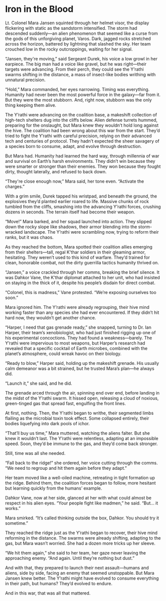 

# Iron in the Blood

Lt. Colonel Mara Jansen squinted through her helmet visor, the display flickering with static as the sandstorm intensified. The storm had descended suddenly—an alien phenomenon that seemed like a curse from the gods of this unforgiving planet, Varos. Dark, jagged rocks stretched across the horizon, battered by lightning that slashed the sky. Her team crouched low in the rocky outcroppings, waiting for her signal.

“Jansen, they're moving,” said Sergeant Durek, his voice a low growl in her earpiece. The big man had a voice like gravel, but he was right—their targets were advancing. From their perch, they could see the Y’rathi swarms shifting in the distance, a mass of insect-like bodies writhing with unnatural precision.

“Hold,” Mara commanded, her eyes narrowing. Timing was everything. Humanity had never been the most powerful force in the galaxy—far from it. But they were the most stubborn. And, right now, stubborn was the only thing keeping them alive.

The Y’rathi were advancing on the coalition base, a makeshift collection of high-tech shelters dug into the cliffs below. Alien defense turrets hummed, preparing for the onslaught, but Mara knew they wouldn’t hold long against the hive. The coalition had been wrong about this war from the start. They’d tried to fight the Y’rathi with careful precision, relying on their advanced tech and centuries of protocol. They hadn’t expected the sheer savagery of a species born to consume, adapt, and evolve through destruction.

But Mara had. Humanity had learned the hard way, through millennia of war and survival on Earth’s harsh environments. They didn’t win because they were smarter or stronger than their enemies. They won because they fought dirty, thought laterally, and refused to back down.

“They're close enough now,” Mara said, her tone even. “Activate the charges.”

With a grim smile, Durek tapped his wristpad, and beneath the ground, the explosives they’d planted earlier roared to life. Massive chunks of rock tumbled from the cliffs, smashing into the advancing Y’rathi forces, crushing dozens in seconds. The terrain itself had become their weapon.

“Move!” Mara barked, and her squad launched into action. They slipped down the rocky slope like shadows, their armor blending into the storm-wracked landscape. The Y’rathi were scrambling now, trying to reform their ranks, but it was chaos.

As they reached the bottom, Mara spotted their coalition allies emerging from their shelters—tall, regal K’thar soldiers in their gleaming armor, hesitating. They weren’t used to this kind of warfare. They’d trained for clean, honorable combat, not the dirty guerrilla tactics humanity thrived on.

“Jansen,” a voice crackled through her comms, breaking the brief silence. It was Dahkor Vane, the K’thar diplomat attached to her unit, who had insisted on staying in the thick of it, despite his people’s disdain for direct combat.

“Colonel, this is madness,” Vane protested. “We’re exposing ourselves too soon.”

Mara ignored him. The Y’rathi were already regrouping, their hive mind working faster than any species she had ever encountered. If they didn’t hit hard now, they wouldn’t get another chance.

“Harper, I need that gas grenade ready,” she snapped, turning to Dr. Ian Harper, their team’s xenobiologist, who had just finished rigging up one of his experimental concoctions. They had found a weakness—barely. The Y’rathi were impervious to most weapons, but Harper’s research had revealed that a specific cocktail of Earth microbes, combined with the planet’s atmosphere, could wreak havoc on their biology.

“Ready to blow,” Harper said, holding up the makeshift grenade. His usually calm demeanor was a bit strained, but he trusted Mara’s plan—he always did.

“Launch it,” she said, and he did.

The grenade arced through the air, spinning end over end, before landing in the midst of the Y’rathi swarm. It hissed open, releasing a cloud of noxious, green-tinged gas that spread fast, engulfing the front lines.

At first, nothing. Then, the Y’rathi began to writhe, their segmented limbs flailing as the microbial toxin took effect. Some collapsed entirely, their bodies liquefying into dark pools of ichor.

“That’ll buy us time,” Mara muttered, watching the aliens falter. But she knew it wouldn’t last. The Y’rathi were relentless, adapting at an impossible speed. Soon, they’d be immune to the gas, and they’d come back stronger.

Still, time was all she needed.

“Fall back to the ridge!” she ordered, her voice cutting through the comms. “We need to regroup and hit them again before they adapt.”

Her team moved like a well-oiled machine, retreating in tight formation up the ridge. Behind them, the coalition forces began to follow, more hesitant but learning quickly from the humans’ example.

Dahkor Vane, now at her side, glanced at her with what could almost be respect in his alien eyes. “Your people fight like madmen,” he said. “But... it works.”

Mara smirked. “It’s called thinking outside the box, Dahkor. You should try it sometime.”

They reached the ridge just as the Y’rathi began to recover, their hive mind reforming in the distance. The swarms were already shifting, adapting to the gas, but Mara wasn’t worried. She had a dozen more tricks up her sleeve.

“We hit them again,” she said to her team, her gaze never leaving the approaching enemy. “And again. Until they’re nothing but dust.”

And with that, they prepared to launch their next assault—humans and aliens, side by side, facing an enemy that seemed unstoppable. But Mara Jansen knew better. The Y’rathi might have evolved to consume everything in their path, but humans? They’d evolved to endure.

And in this war, that was all that mattered.
